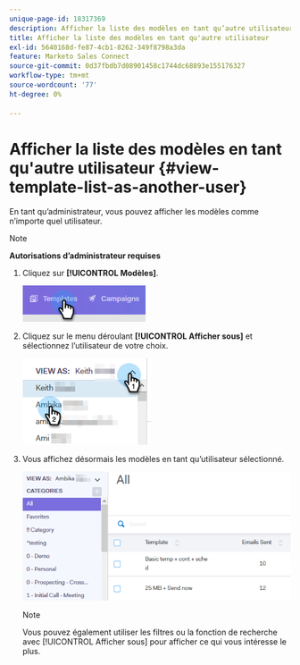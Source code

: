 ```yaml
---
unique-page-id: 18317369
description: Afficher la liste des modèles en tant qu’autre utilisateur - Documents Marketo - Documentation du produit
title: Afficher la liste des modèles en tant qu'autre utilisateur
exl-id: 5640168d-fe87-4cb1-8262-349f8798a3da
feature: Marketo Sales Connect
source-git-commit: 0d37fbdb7d08901458c1744dc68893e155176327
workflow-type: tm+mt
source-wordcount: '77'
ht-degree: 0%

---
```


# Afficher la liste des modèles en tant qu&#39;autre utilisateur {#view-template-list-as-another-user}

En tant qu’administrateur, vous pouvez afficher les modèles comme n’importe quel utilisateur.

>[!NOTE]
>
>**Autorisations d’administrateur requises**

1. Cliquez sur **[!UICONTROL Modèles]**.

   ![](assets/one.png)

1. Cliquez sur le menu déroulant **[!UICONTROL Afficher sous]** et sélectionnez l’utilisateur de votre choix.

   ![](assets/two.png)

1. Vous affichez désormais les modèles en tant qu’utilisateur sélectionné.

   ![](assets/three.png)

   >[!NOTE]
   >
   >Vous pouvez également utiliser les filtres ou la fonction de recherche avec [!UICONTROL Afficher sous] pour afficher ce qui vous intéresse le plus.
